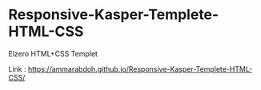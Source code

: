 # Responsive-Kasper-Templete-HTML-CSS
Elzero HTML+CSS Templet

Link : https://ammarabdoh.github.io/Responsive-Kasper-Templete-HTML-CSS/
